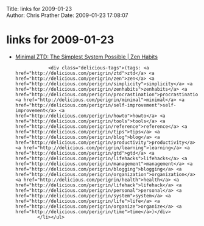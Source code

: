 Title: links for 2009-01-23  
Author: Chris Prather
Date: 2009-01-23 17:08:07

# links for 2009-01-23
<ul class="delicious"><li>
                <div class="delicious-link"><a href="http://zenhabits.net/2007/04/minimal-ztd-the-simplest-system-possible/">Minimal ZTD: The Simplest System Possible | Zen Habits</a></div>
                
                <div class="delicious-tags">(tags: <a href="http://delicious.com/perigrin/ztd">ztd</a> <a href="http://delicious.com/perigrin/zen">zen</a> <a href="http://delicious.com/perigrin/simplicity">simplicity</a> <a href="http://delicious.com/perigrin/zenhabits">zenhabits</a> <a href="http://delicious.com/perigrin/procrastination">procrastination</a> <a href="http://delicious.com/perigrin/minimal">minimal</a> <a href="http://delicious.com/perigrin/self-improvement">self-improvement</a> <a href="http://delicious.com/perigrin/howto">howto</a> <a href="http://delicious.com/perigrin/tools">tools</a> <a href="http://delicious.com/perigrin/reference">reference</a> <a href="http://delicious.com/perigrin/tips">tips</a> <a href="http://delicious.com/perigrin/blog">blog</a> <a href="http://delicious.com/perigrin/productivity">productivity</a> <a href="http://delicious.com/perigrin/learning">learning</a> <a href="http://delicious.com/perigrin/gtd">gtd</a> <a href="http://delicious.com/perigrin/lifehacks">lifehacks</a> <a href="http://delicious.com/perigrin/management">management</a> <a href="http://delicious.com/perigrin/blogging">blogging</a> <a href="http://delicious.com/perigrin/organization">organization</a> <a href="http://delicious.com/perigrin/health">health</a> <a href="http://delicious.com/perigrin/lifehack">lifehack</a> <a href="http://delicious.com/perigrin/personal">personal</a> <a href="http://delicious.com/perigrin/system">system</a> <a href="http://delicious.com/perigrin/life">life</a> <a href="http://delicious.com/perigrin/organize">organize</a> <a href="http://delicious.com/perigrin/time">time</a>)</div>
            </li></ul>
